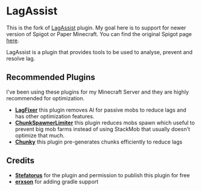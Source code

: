 # LagAssist

This is the fork of [LagAssist](https://git.entryrise.com/stefatorus/LagAssist) plugin.
My goal here is to support for newer version of Spigot or Paper Minecraft.
You can find the original Spigot page [here](https://www.spigotmc.org/resources/lagassist-%E2%9A%A1-advanced-performance-solution-%E2%9A%A1-1-8-1-19-x-compatible.56399/
).

LagAssist is a plugin that provides tools to be used to analyse, prevent and resolve lag.

## Recommended Plugins

I've been using these plugins for my Minecraft Server and they are highly recommended for optimization.

- <b>[LagFixer](https://modrinth.com/plugin/lagfixer)</b> this plugin removes AI for passive mobs to reduce lags
and has other optimization features.
- <b>[ChunkSpawnerLimiter](https://modrinth.com/plugin/chunkspawnerlimiter)</b> this plugin reduces mobs spawn which useful
to prevent big mob farms instead of using StackMob that usually doesn't optimize that much.
- <b>[Chunky](https://modrinth.com/plugin/chunky)</b> this plugin pre-generates chunks efficiently to reduce lags</b>

## Credits
- <b>[Stefatorus](https://github.com/Stefatorus)</b> for the plugin and permission to publish this plugin for free
- <b>[erxson](https://github.com/erxson)</b> for adding gradle support
